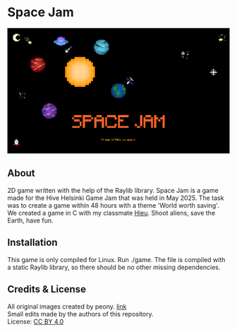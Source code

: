 # Space Jam

<p align="center">
    <img width="800" src="screenshot.png" alt="screenshot">
</p>

## About
2D game written with the help of the Raylib library. Space Jam is a game made for the Hive Helsinki Game Jam that was held in May 2025.
The task was to create a game within 48 hours with a theme 'World worth saving'. We created a game in C with my classmate [Hieu](https://github.com/hieutrpham).
Shoot aliens, save the Earth, have fun.

## Installation
This game is only compiled for Linux. Run ./game. The file is compiled with a static Raylib library, so there should be no other missing dependencies.

## Credits & License
All original images created by peony. [link](https://opengameart.org/content/space-pixel-art)<br/>
Small edits made by the authors of this repository.<br/>
License: [CC BY 4.0](https://creativecommons.org/licenses/by/4.0/)

